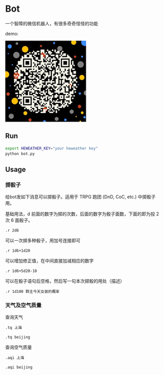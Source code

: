 # Bot
一个智障的微信机器人，有很多奇奇怪怪的功能

demo:

![qrcode](qrcode.jpeg)

## Run
```bash
export HEWEATHER_KEY="your heweather key"
python bot.py
```

## Usage

### 掷骰子
给bot发如下消息可以掷骰子。适用于 TRPG 跑团 (DnD, CoC, etc.) 中掷骰子用。 

基础用法，d 前面的数字为掷的次数，后面的数字为骰子面数，下面的即为投 2 次 6 面骰子。

```
.r 2d6
```

可以一次掷多种骰子，用加号连接即可

```
.r 1d6+1d20
```

可以增加修正值，在中间直接加减相应的数字

```
.r 1d6+5d20-10
```

可以在骰子语句后空格，然后写一句本次掷骰的用处（描述）

```
.r 1d100 群主今天女装的概率
```

### 天气及空气质量

查询天气

```
.tq 上海
```

```
.tq beijing
```

查询空气质量

```
.aqi 上海 
```

```
.aqi beijing
```